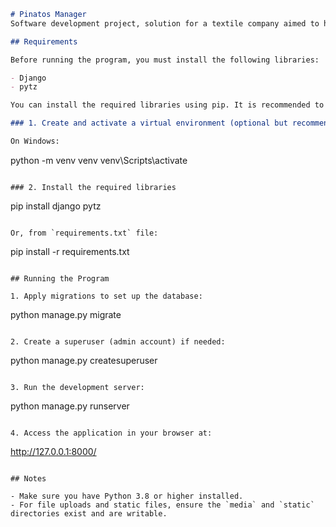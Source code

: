```markdown
# Pinatos Manager
Software development project, solution for a textile company aimed to help them coordinate and optimize their activities. Mainly developed in Python with Django.

## Requirements

Before running the program, you must install the following libraries:

- Django
- pytz

You can install the required libraries using pip. It is recommended to use a virtual environment.

### 1. Create and activate a virtual environment (optional but recommended)

On Windows:
```
python -m venv venv
venv\Scripts\activate
```

### 2. Install the required libraries

```
pip install django pytz
```

Or, from `requirements.txt` file:
```
pip install -r requirements.txt
```

## Running the Program

1. Apply migrations to set up the database:
```
python manage.py migrate
```

2. Create a superuser (admin account) if needed:
```
python manage.py createsuperuser
```

3. Run the development server:
```
python manage.py runserver
```

4. Access the application in your browser at:
```
http://127.0.0.1:8000/
```

## Notes

- Make sure you have Python 3.8 or higher installed.
- For file uploads and static files, ensure the `media` and `static` directories exist and are writable.
```